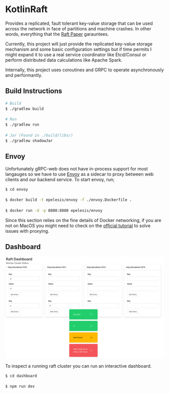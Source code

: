 # KotlinRaft

Provides a replicated, fault tolerant key-value storage that can be used across the network in face of partitions and machine crashes. In other words, everything that the [Raft Paper](https://raft.github.io/raft.pdf) garauntees.

Currently, this project will just provide the replicated key-value storage mechanism and some basic configuration settings but if time permits I might expand it to use a real service coordinator like Etcd/Consul or perform distributed data calculations like Apache Spark.

Internally, this project uses coroutines and GRPC to operate asynchronously and performantly.

## Build Instructions
```bash
# Build
$ ./gradlew build

# Run
$ ./gradlew run

# Jar (Found in ./build/libs/)
$ ./gradlew shadowJar
```

## Envoy
Unfortunately gRPC-web does not have in-process support for most langauges
so we have to use [Envoy](https://www.envoyproxy.io/) as a sidecar to proxy between web clients and our backend
service. To start envoy, run;
```bash
$ cd envoy

$ docker build -t epelesis/envoy -f ./envoy.Dockerfile .

$ docker run -d -p 8080:8080 epelesis/envoy
```
Since this section relies on the fine details of Docker networking, if you are not
on MacOS you might need to check on the 
[official tutorial](https://github.com/grpc/grpc-web/tree/master/net/grpc/gateway/examples/helloworld)
to solve issues with proxying.

## Dashboard

![Dashboard](./documentation/dashboard.png)

To inspect a running raft cluster you can run an interactive dashboard.
```bash
$ cd dashboard

$ npm run dev
```
